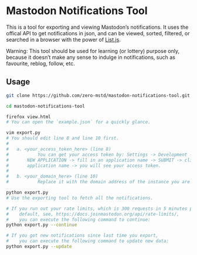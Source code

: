 # Mastodon Notifications Tool

This is a tool for exporting and viewing Mastodon’s notifications. It uses the offical API to get notifications in json, and can be viewed, sorted, filtered, or searched in a browser with the power of [List.js](https://listjs.com/).

Warning: This tool should be used for learning (or lottery) purpose only, because it doesn’t make any sense to indulge in notifications, such as favourite, reblog, follow, etc.

## Usage

```bash
git clone https://github.com/zero-mstd/mastodon-notifications-tool.git

cd mastodon-notifications-tool

firefox view.html
# You can open the `example.json` for a quickly glance.

vim export.py
# You should edit line 8 and line 10 first.
#
#   a. <your_access_token_here> (line 8)
#           You can get your access token by: Settings -> Development ->
#       NEW APPLICATION -> fill in an application name -> SUBMIT -> click your
#       application name -> you will see your access token.
#
#   b. <your_domain_here> (line 10)
#           Replace it with the domain address of the instance you are using.

python export.py
# Use the exporting tool to fetch all the notifications.

# If you run out your rate limits, which is 300 requests in 5 minutes per IP by
#    default, see, https://docs.joinmastodon.org/api/rate-limits/,
#    you can execute the following command to continue:
python export.py --continue

# If you got new notifications since last time you export,
#    you can execute the following command to update new data:
python export.py --update
```
